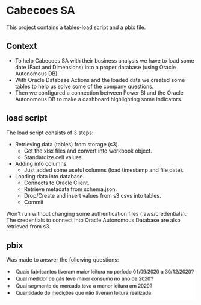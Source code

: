# Cabecoes SA

This project contains a tables-load script and a pbix file.

## Context

- To help Cabecoes SA with their business analysis we have to load some date (Fact and Dimensions) into a proper database (using Oracle Autonomous DB).
- With Oracle Database Actions and the loaded data we created some tables to help us solve some of the company questions.
- Then we configured a connection between Power BI and the Oracle Autonomous DB to make a dashboard highlighting some indicators.

## load script

The load script consists of 3 steps:
- Retrieving data (tables) from storage (s3).
  - Get the xlsx files and convert into workbook object.
  - Standardize cell values.
- Adding info columns.
  - Just added some useful columns (load timestamp and file date).
- Loading data into database.
  - Connects to Oracle Client.
  - Retrieve metadata from schema.json.
  - Drop/Create and insert values from s3 csvs into tables.
  - Commit

Won't run without changing some authentication files (.aws/credentials). The credentials to connect into Oracle Autonomous Database are also retrieved from s3.

## pbix
Was made to answer the following questions:

![alt text](https://github.com/obarafernando/cabecoes_sa/blob/main/questions.png)

